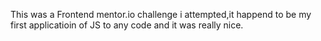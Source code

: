 This was a Frontend mentor.io challenge i attempted,it happend to be my first applicatioin of JS to any code and it was really nice. 